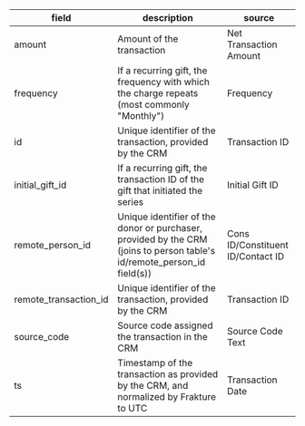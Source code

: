 |field|description|source|
|---|---|---|
|amount|Amount of the transaction|Net Transaction Amount|
|frequency|If a recurring gift, the frequency with which the charge repeats (most commonly "Monthly")|Frequency|
|id|Unique identifier of the transaction, provided by the CRM|Transaction ID|
|initial_gift_id|If a recurring gift, the transaction ID of the gift that initiated the series|Initial Gift ID|
|remote_person_id|Unique identifier of the donor or purchaser, provided by the CRM (joins to person table's id/remote_person_id field(s))|Cons ID/Constituent ID/Contact ID|
|remote_transaction_id|Unique identifier of the transaction, provided by the CRM|Transaction ID|
|source_code|Source code assigned the transaction in the CRM|Source Code Text|
|ts|Timestamp of the transaction as provided by the CRM, and normalized by Frakture to UTC|Transaction Date|